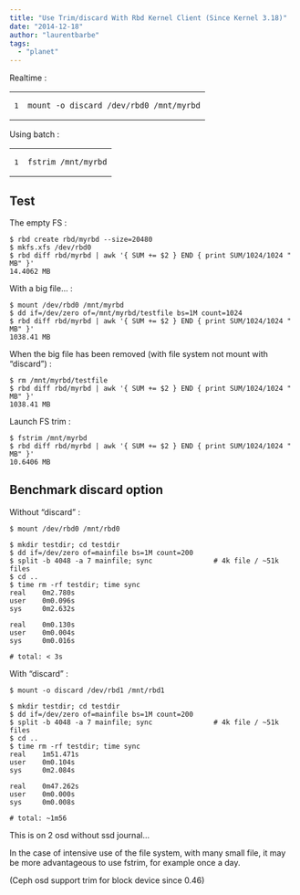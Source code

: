 ```yaml
---
title: "Use Trim/discard With Rbd Kernel Client (Since Kernel 3.18)"
date: "2014-12-18"
author: "laurentbarbe"
tags: 
  - "planet"
---
```


Realtime :

<table><tbody><tr><td class="gutter"><pre class="line-numbers"><span class="line-number">1</span>
</pre></td><td class="code"><pre><code class="bash"><span class="line">mount -o discard /dev/rbd0 /mnt/myrbd
</span></code></pre></td></tr></tbody></table>

Using batch :

<table><tbody><tr><td class="gutter"><pre class="line-numbers"><span class="line-number">1</span>
</pre></td><td class="code"><pre><code class="bash"><span class="line">fstrim /mnt/myrbd
</span></code></pre></td></tr></tbody></table>

## Test

The empty FS :

```
$ rbd create rbd/myrbd --size=20480
$ mkfs.xfs /dev/rbd0
$ rbd diff rbd/myrbd | awk '{ SUM += $2 } END { print SUM/1024/1024 " MB" }'
14.4062 MB
```

With a big file… :

```
$ mount /dev/rbd0 /mnt/myrbd
$ dd if=/dev/zero of=/mnt/myrbd/testfile bs=1M count=1024
$ rbd diff rbd/myrbd | awk '{ SUM += $2 } END { print SUM/1024/1024 " MB" }'
1038.41 MB
```

When the big file has been removed (with file system not mount with “discard”) :

```
$ rm /mnt/myrbd/testfile
$ rbd diff rbd/myrbd | awk '{ SUM += $2 } END { print SUM/1024/1024 " MB" }'
1038.41 MB
```

Launch FS trim :

```
$ fstrim /mnt/myrbd
$ rbd diff rbd/myrbd | awk '{ SUM += $2 } END { print SUM/1024/1024 " MB" }'
10.6406 MB
```

## Benchmark discard option

Without “discard” :

```
$ mount /dev/rbd0 /mnt/rbd0

$ mkdir testdir; cd testdir
$ dd if=/dev/zero of=mainfile bs=1M count=200
$ split -b 4048 -a 7 mainfile; sync               # 4k file / ~51k files
$ cd ..
$ time rm -rf testdir; time sync
real    0m2.780s
user    0m0.096s
sys     0m2.632s

real    0m0.130s
user    0m0.004s
sys     0m0.016s

# total: < 3s
```

With “discard” :

```
$ mount -o discard /dev/rbd1 /mnt/rbd1

$ mkdir testdir; cd testdir
$ dd if=/dev/zero of=mainfile bs=1M count=200
$ split -b 4048 -a 7 mainfile; sync               # 4k file / ~51k files
$ cd ..
$ time rm -rf testdir; time sync
real    1m51.471s
user    0m0.104s
sys     0m2.084s

real    0m47.262s
user    0m0.000s
sys     0m0.008s

# total: ~1m56
```

This is on 2 osd without ssd journal…

In the case of intensive use of the file system, with many small file, it may be more advantageous to use fstrim, for example once a day.

(Ceph osd support trim for block device since 0.46)
